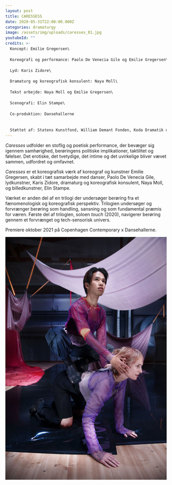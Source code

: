 ```yaml
---
layout: post
title: CARESSESS
date: 2020-05-31T22:00:00.000Z
categories: dramaturgy
image: /assets/img/uploads/caresses_01.jpg
youtubeId: ""
credits: >-
  Koncept: Emilie Gregersen\

  Koreografi og performance: Paolo De Venecia Gile og Emilie Gregersen\

  Lyd: Karis Zidore\

  Dramaturg og koreografisk konsulent: Naya Moll\

  Tekst arbejde: Naya Moll og Emilie Gregersen\

  Scenografi: Elin Stampe\

  Co-produktion: Dansehallerne


  Støttet af: Statens Kunstfond, William Demant Fonden, Koda Dramatik og Dansk Skuespillerforbunds Produktionsstøttemidler
---
```

*Caresses* udfolder en stoflig og poetisk performance, der bevæger sig igennem samhørighed, berøringens politiske implikationer, taktilitet og følelser. Det erotiske, det tvetydige, det intime og det uvirkelige bliver vævet sammen, udfordret og omfavnet.

*Caresses* er et koreografisk værk af koreograf og kunstner Emilie Gregersen, skabt i tæt samarbejde med danser, Paolo De Venecia Gile, lydkunstner, Karis Zidore, dramaturg og koreografisk konsulent, Naya Moll, og billedkunstner, Elin Stampe. 

Værket er anden del af en trilogi der undersøger berøring fra et fænomenologisk og koreografisk perspektiv. Trilogien undersøger og forvrænger berøring som handling, sansning og som fundamental præmis for væren. Første del af trilogien, soloen *touch* (2020), navigerer berøring gennem et forvrænget og tech-sensorisk univers.

Premiere oktober 2021 på Copenhagen Contemporary x Dansehallerne.

<img src="/assets/img/uploads/caresses_02.jpg" alt="" title="Caressess" class="image-post"/>